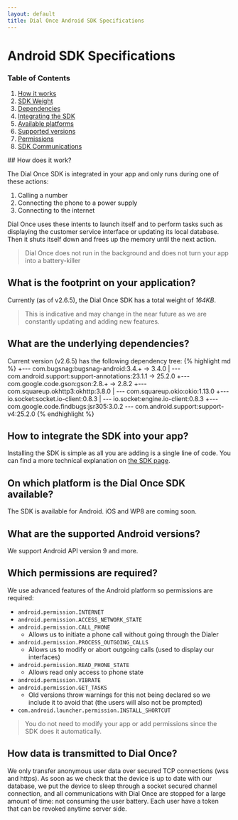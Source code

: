 ```yaml
---
layout: default
title: Dial Once Android SDK Specifications
---
```


Android SDK Specifications
==========================

### Table of Contents

1.  [How it works](#how-does-it-work)
2.  [SDK Weight](#what-is-the-footprint-on-your-application)
3.  [Dependencies](#what-are-the-underlying-dependencies)
4.  [Integrating the SDK](#how-to-integrate-the-sdk-into-your-app)
5.  [Available platforms](#on-which-platform-is-the-dial-once-sdk-available)
6.  [Supported versions](#what-are-the-supported-android-versions)
7.  [Permissions](#which-permissions-are-required)
8.  [SDK Communications](#how-data-is-transmitted)

## How does it work?

The Dial Once SDK is integrated in your app and only runs during one of these actions:

1.  Calling a number
2.  Connecting the phone to a power supply
3.  Connecting to the internet

Dial Once uses these intents to launch itself and to perform tasks such as displaying the customer service interface or updating its local database. Then it shuts itself down and frees up the memory until the next action.

> Dial Once does not run in the background and does not turn your app into a battery-killer

What is the footprint on your application?
------------------------------------------

Currently (as of v2.6.5), the Dial Once SDK has a total weight of *164KB*.

> This is indicative and may change in the near future as we are constantly updating and adding new features.

What are the underlying dependencies?
------------------------------------------

Current version (v2.6.5) has the following dependency tree:
{% highlight md %}
+--- com.bugsnag:bugsnag-android:3.4.+ -> 3.4.0
|    \--- com.android.support:support-annotations:23.1.1 -> 25.2.0
+--- com.google.code.gson:gson:2.8.+ -> 2.8.2
+--- com.squareup.okhttp3:okhttp:3.8.0
|    \--- com.squareup.okio:okio:1.13.0
+--- io.socket:socket.io-client:0.8.3
|    \--- io.socket:engine.io-client:0.8.3
+--- com.google.code.findbugs:jsr305:3.0.2
\--- com.android.support:support-v4:25.2.0
{% endhighlight %}

How to integrate the SDK into your app?
---------------------------------------

Installing the SDK is simple as all you are adding is a single line of code. You can find a more technical explanation on [the SDK page](/android/howto).

On which platform is the Dial Once SDK available?
-------------------------------------------------

The SDK is available for Android. iOS and WP8 are coming soon.

What are the supported Android versions?
-------------------------------------------------

We support Android API version 9 and more.

Which permissions are required?
-------------------------------

We use advanced features of the Android platform so permissions are required:

- `android.permission.INTERNET`
- `android.permission.ACCESS_NETWORK_STATE`
- `android.permission.CALL_PHONE`
  - Allows us to initiate a phone call without going through the Dialer
- `android.permission.PROCESS_OUTGOING_CALLS`
  - Allows us to modify or abort outgoing calls (used to display our interfaces)
- `android.permission.READ_PHONE_STATE`
  - Allows read only access to phone state
- `android.permission.VIBRATE`
- `android.permission.GET_TASKS`
  - Old versions throw warnings for this not being declared so we include it to avoid that (the users will also not be prompted)
- `com.android.launcher.permission.INSTALL_SHORTCUT`

> You do not need to modify your app or add permissions since the SDK does it automatically.


How data is transmitted to Dial Once?
-------------------------------

We only transfer anonymous user data over secured TCP connections (wss and https).
As soon as we check that the device is up to date with our database, we put the device to sleep through a socket secured channel connection, and all communications with Dial Once are stopped for a large amount of time: not consuming the user battery.
Each user have a token that can be revoked anytime server side.
